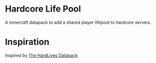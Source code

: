 # Hardcore Life Pool
A minecraft datapack to add a shared player lifepool to hardcore servers.

# Inspiration
Inspired by [The HardLives Datapack](https://www.planetminecraft.com/data-pack/hardlives-datapack-hardcore-with-lives/)
